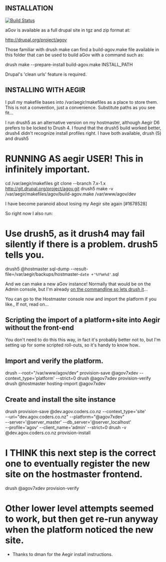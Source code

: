 INSTALLATION
------------

[![Build Status](https://travis-ci.org/previousnext/agov-profile.svg?branch=master)](https://travis-ci.org/previousnext/agov-profile)

aGov is available as a full drupal site in tgz and zip format at:

  http://drupal.org/project/agov

Those familiar with drush make can find a build-agov.make file available
in this folder that can be used to build aGov with a command such as:

drush make --prepare-install build-agov.make INSTALL_PATH

Drupal's 'clean urls' feature is required.

INSTALLING WITH AEGIR
---------------------

I pull my makefile bases into /var/aegir/makefiles as a place to store them. This is not a convention, just a convenience. Substitute paths as you see fit...

I run drush5 as an alternative version on my hostmaster, although Aegir D6 prefers to be locked to Drush 4. I found that the drush5 build worked better, drush4 didn't recognize install profiles right. I have both available, drush (5) and drush5

# RUNNING AS aegir USER! This in infinitely important.
cd /var/aegir/makefiles
git clone --branch 7.x-1.x http://git.drupal.org/project/agov.git
drush5 make -v /var/aegir/makefiles/agov/build-agov.make /var/www/agov/dev

I have become paranoid about losing my Aegir site again [#1678528]

So right now I also run:

# Use drush5, as it drush4 may fail silently if there is a problem. drush5 tells you.
drush5 @hostmaster sql-dump --result-file=/var/aegir/backups/hostmaster-`date +'%Y%m%d'`.sql


And we can make a new aGov instance! Normally that would be on the Admin console, but I'm already <a href="http://mig5.net/content/manage-your-aegir-system-command-line#comment-822">on the commandline so lets drush it</a>...

You can go to the Hostmaster console now and import the platform if you like., If not, read on...

Scripting the import of a platform+site into Aegir without the front-end
------------------------------------------------------------------------

You don't need to do this this way, in fact it's probably better not to, but I'm setting up for some scripted roll-outs, so it's handy to know how..

Import and verify the platform.
-------------------------------

drush --root="/var/www/agov/dev" provision-save @agov7xdev --context_type='platform' --strict=0
drush @agov7xdev provision-verify
drush @hostmaster hosting-import @agov7xdev


Create and install the site instance
------------------------------------

drush provision-save @dev.agov.coders.co.nz --context_type='site' \
 --uri="dev.agov.coders.co.nz" --platform="@agov7xdev" \
 --server='@server_master' --db_server='@server_localhost' \
 --profile='agov' --client_name='admin' --strict=0
drush -v  @dev.agov.coders.co.nz provision-install
# I THINK this next step is the correct one to eventually register the new site on the hostmaster frontend.
drush @agov7xdev provision-verify
# Other lower level attempts seemed to work, but then get re-run anyway when the platform noticed the new site.

- Thanks to dman for the Aegir install instructions.
